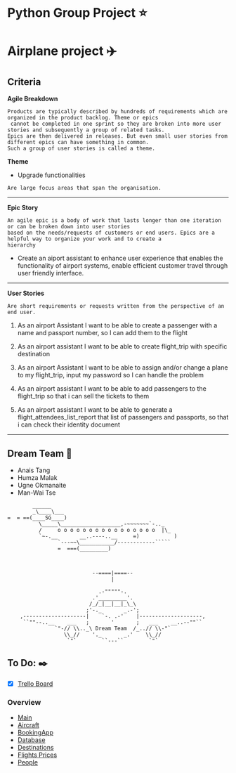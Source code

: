 # Python Group Project :star:

# Airplane project :airplane:

## Criteria

**Agile Breakdown**
```
Products are typically described by hundreds of requirements which are organized in the product backlog. Theme or epics
 cannot be completed in one sprint so they are broken into more user stories and subsequently a group of related tasks. 
Epics are then delivered in releases. But even small user stories from different epics can have something in common. 
Such a group of user stories is called a theme.

```
**Theme**   

* Upgrade functionalities  
```
Are large focus areas that span the organisation.
```
---
**Epic Story**      
```
An agile epic is a body of work that lasts longer than one iteration or can be broken down into user stories 
based on the needs/requests of customers or end users. Epics are a helpful way to organize your work and to create a 
hierarchy

```
* Create an aiport assistant to enhance user experience that enables the functionality of airport systems, enable 
efficient customer travel through user friendly interface. 


---
**User Stories**

```
Are short requirements or requests written from the perspective of an end user.
```

1. As an airport Assistant I want to be able to create a passenger with a name and passport number, so I can add them 
to the flight

2. As an airport assistant I want to be able to create flight_trip with specific destination

3. As an airport Assistant I want to be able to assign and/or change a plane to my flight_trip, input my password so I 
can handle the problem

4. As an airport assistant I want to be able to add passengers to the flight_trip so that i can sell the tickets to them

5. As an airport assistant I want to be able to generate a flight_attendees_list_report that list of passengers and 
passports, so that i can check their identity document
----


## Dream Team :rocket:

 - Anais Tang 
 - Humza Malak 
 - Ugne Okmanaite 
 - Man-Wai Tse 


```
        ______
        _\____\___
=  = ==(____SG____)
          \_____\___________________,-~~~~~~~`-.._
          /     o o o o o o o o o o o o o o o o  |\_
          `~-.__       __..----..__     =)           )
                `---~~\___________/------------`````
                =  ===(_________)

```
```

          
                           --====|====--
                                 |  
    
                             .-"""""-. 
                           .'_________'. 
                          /_/_|__|__|_\_\
                         ;'-._       _.-';
    ,--------------------|    `-. .-'    |--------------------,
     ``""--..__    ___   ;       '       ;   ___    __..--""``
               `"-// \\.._\ Dream Team  /_..// \\-"`
                  \\_//    '._       _.'    \\_//
                   `"`        ``---``        `"`
```



## To Do: :black_nib:
- [x] [Trello Board](https://trello.com/b/CeFMDAcq/airport-project-group-1) 

### Overview
* [Main](Main/README.md)
* [Aircraft](Aircraft/README.md)
* [BookingApp](BookingApp/README.md)
* [Database](Database/README.md)
* [Destinations](Destinations/README.md)
* [Flights Prices](FlightPrices/README.md) 
* [People](People/README.md) 

